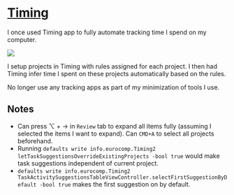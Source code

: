 # [Timing](https://timingapp.com/?lang=en)

I once used Timing app to fully automate tracking time I spend on my computer.

![](https://i.imgur.com/tj0nmih.png)

I setup projects in Timing with rules assigned for each project. I then had Timing infer time I spent on these projects automatically based on the rules.

No longer use any tracking apps as part of my minimization of tools I use.

## Notes

- Can press ⌥ + → in `Review` tab to expand all items fully (assuming I selected the items I want to expand). Can `CMD+A` to select all projects beforehand.
- Running `defaults write info.eurocomp.Timing2 letTaskSuggestionsOverrideExistingProjects -bool true` would make task suggestions independent of current project.
- `defaults write info.eurocomp.Timing2 TaskActivitySuggestionsTableViewController.selectFirstSuggestionByDefault -bool true` makes the first suggestion on by default.
